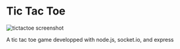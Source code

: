 # Tic Tac Toe

![tictactoe screenshot](/powercoders-tictactoe/public/pictures/tictactoe-screenshot.png)

A tic tac toe game developped with node.js, socket.io, and express
